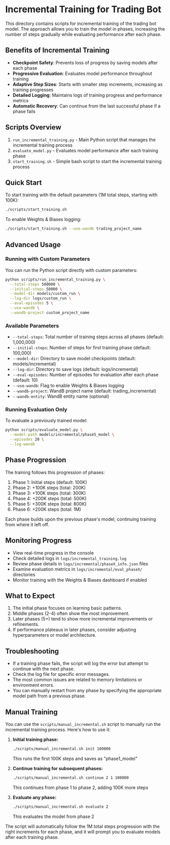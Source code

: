 # Incremental Training for Trading Bot

This directory contains scripts for incremental training of the trading bot model. The approach allows you to train the model in phases, increasing the number of steps gradually while evaluating performance after each phase.

## Benefits of Incremental Training

- **Checkpoint Safety**: Prevents loss of progress by saving models after each phase
- **Progressive Evaluation**: Evaluates model performance throughout training
- **Adaptive Step Sizes**: Starts with smaller step increments, increasing as training progresses
- **Detailed Logging**: Maintains logs of training progress and performance metrics
- **Automatic Recovery**: Can continue from the last successful phase if a phase fails

## Scripts Overview

1. `run_incremental_training.py` - Main Python script that manages the incremental training process
2. `evaluate_model.py` - Evaluates model performance after each training phase
3. `start_training.sh` - Simple bash script to start the incremental training process

## Quick Start

To start training with the default parameters (1M total steps, starting with 100K):

```bash
./scripts/start_training.sh
```

To enable Weights & Biases logging:

```bash
./scripts/start_training.sh --use-wandb trading_project_name
```

## Advanced Usage

### Running with Custom Parameters

You can run the Python script directly with custom parameters:

```bash
python scripts/run_incremental_training.py \
  --total-steps 500000 \
  --initial-steps 50000 \
  --model-dir models/custom_run \
  --log-dir logs/custom_run \
  --eval-episodes 5 \
  --use-wandb \
  --wandb-project custom_project_name
```

### Available Parameters

- `--total-steps`: Total number of training steps across all phases (default: 1,000,000)
- `--initial-steps`: Number of steps for first training phase (default: 100,000)
- `--model-dir`: Directory to save model checkpoints (default: models/incremental)
- `--log-dir`: Directory to save logs (default: logs/incremental)
- `--eval-episodes`: Number of episodes for evaluation after each phase (default: 10)
- `--use-wandb`: Flag to enable Weights & Biases logging
- `--wandb-project`: WandB project name (default: trading_incremental)
- `--wandb-entity`: WandB entity name (optional)

### Running Evaluation Only

To evaluate a previously trained model:

```bash
python scripts/evaluate_model.py \
  --model-path models/incremental/phase5_model \
  --episodes 20 \
  --log-wandb
```

## Phase Progression

The training follows this progression of phases:

1. Phase 1: Initial steps (default: 100K)
2. Phase 2: +100K steps (total: 200K)
3. Phase 3: +100K steps (total: 300K)
4. Phase 4: +200K steps (total: 500K)
5. Phase 5: +300K steps (total: 800K)
6. Phase 6: +200K steps (total: 1M)

Each phase builds upon the previous phase's model, continuing training from where it left off.

## Monitoring Progress

- View real-time progress in the console
- Check detailed logs in `logs/incremental_training.log`
- Review phase details in `logs/incremental/phaseX_info.json` files
- Examine evaluation metrics in `logs/incremental/eval_phaseX/` directories
- Monitor training with the Weights & Biases dashboard if enabled

## What to Expect

1. The initial phase focuses on learning basic patterns.
2. Middle phases (2-4) often show the most improvement.
3. Later phases (5+) tend to show more incremental improvements or refinements.
4. If performance plateaus in later phases, consider adjusting hyperparameters or model architecture.

## Troubleshooting

- If a training phase fails, the script will log the error but attempt to continue with the next phase.
- Check the log file for specific error messages.
- The most common issues are related to memory limitations or environment errors.
- You can manually restart from any phase by specifying the appropriate model path from a previous phase.

## Manual Training

You can use the `scripts/manual_incremental.sh` script to manually run the incremental training process. Here's how to use it:

1. **Initial training phase:**

   ```bash
   ./scripts/manual_incremental.sh init 100000
   ```

   This runs the first 100K steps and saves as "phase1_model"

2. **Continue training for subsequent phases:**

   ```bash
   ./scripts/manual_incremental.sh continue 2 1 100000
   ```

   This continues from phase 1 to phase 2, adding 100K more steps

3. **Evaluate any phase:**
   ```bash
   ./scripts/manual_incremental.sh evaluate 2
   ```
   This evaluates the model from phase 2

The script will automatically follow the 1M total steps progression with the right increments for each phase, and it will prompt you to evaluate models after each training phase.
